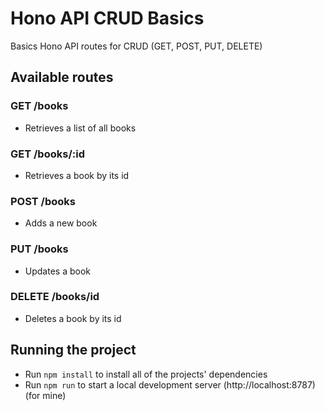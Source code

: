 # Hono API CRUD Basics
Basics Hono API routes for CRUD (GET, POST, PUT, DELETE)

## Available routes
### GET /books
- Retrieves a list of all books

### GET /books/:id
- Retrieves a book by its id

### POST /books
- Adds a new book

### PUT /books
- Updates a book

### DELETE /books/id
- Deletes a book by its id

## Running the project
- Run ``npm install`` to install all of the projects' dependencies
- Run ``npm run`` to start a local development server (http://localhost:8787) (for mine)